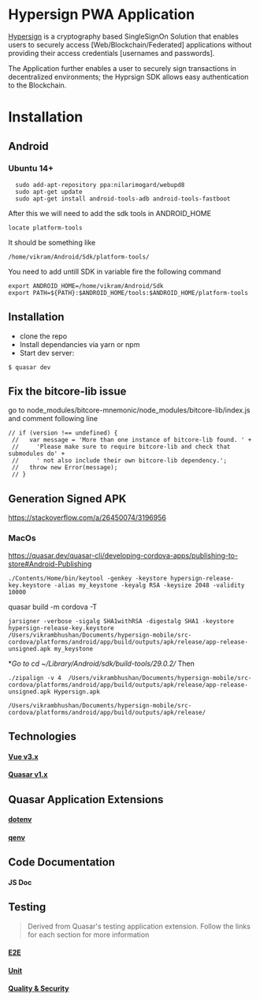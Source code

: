 # Hypersign PWA Application
[Hypersign](http://www.hypermine.in/hypersign/) is a cryptography based SingleSignOn Solution that enables users to securely access [Web/Blockchain/Federated] applications without providing their access credentials [usernames and passwords].

The Application further enables a user to securely sign transactions in decentralized environments; the Hyprsign SDK allows easy authentication to the Blockchain.

# Installation

## Android 

### Ubuntu 14+

  ```
    sudo add-apt-repository ppa:nilarimogard/webupd8
    sudo apt-get update
    sudo apt-get install android-tools-adb android-tools-fastboot
  ```
  After this we will need to add the sdk tools in ANDROID_HOME

  ```
  locate platform-tools
  ```

  It should be something like 

  ```
  /home/vikram/Android/Sdk/platform-tools/
  ```

  You need to add untill SDK in variable fire the following command
  
  ```
  export ANDROID_HOME=/home/vikram/Android/Sdk
  export PATH=${PATH}:$ANDROID_HOME/tools:$ANDROID_HOME/platform-tools
  ```
  
## **Installation**
- clone the repo
- Install dependancies via yarn or npm
- Start dev server:

```$ quasar dev```

## Fix the bitcore-lib issue

 go to node_modules/bitcore-mnemonic/node_modules/bitcore-lib/index.js and comment following line

 ```
 // if (version !== undefined) {
  //   var message = 'More than one instance of bitcore-lib found. ' +
  //     'Please make sure to require bitcore-lib and check that submodules do' +
  //     ' not also include their own bitcore-lib dependency.';
  //   throw new Error(message);
  // }
  ```
  
## Generation Signed APK

https://stackoverflow.com/a/26450074/3196956

### MacOs

https://quasar.dev/quasar-cli/developing-cordova-apps/publishing-to-store#Android-Publishing

```
./Contents/Home/bin/keytool -genkey -keystore hypersign-release-key.keystore -alias my_keystone -keyalg RSA -keysize 2048 -validity 10000
```
quasar build -m cordova -T

```
jarsigner -verbose -sigalg SHA1withRSA -digestalg SHA1 -keystore hypersign-release-key.keystore /Users/vikrambhushan/Documents/hypersign-mobile/src-cordova/platforms/android/app/build/outputs/apk/release/app-release-unsigned.apk my_keystone
```

**Go to cd ~/Library/Android/sdk/build-tools/29.0.2/* 
Then
```
./zipalign -v 4  /Users/vikrambhushan/Documents/hypersign-mobile/src-cordova/platforms/android/app/build/outputs/apk/release/app-release-unsigned.apk Hypersign.apk
```

```
/Users/vikrambhushan/Documents/hypersign-mobile/src-cordova/platforms/android/app/build/outputs/apk/release/
```


## **Technologies**
#### [Vue v3.x](https://vuejs.org/)
#### [Quasar v1.x](https://v1.quasar-framework.org/)

## **Quasar Application Extensions**
#### [dotenv](https://github.com/quasarframework/app-extension-dotenv)
#### [qenv](https://github.com/quasarframework/app-extension-qenv)

## **Code Documentation**
#### JS Doc

## **Testing**
> Derived from Quasar's testing application extension. Follow the links for each section for more information
#### [E2E](http://www.hypermine.in/hypersign/)
#### [Unit](https://testing.quasar-framework.org/#unit-testing)
#### [Quality & Security](https://testing.quasar-framework.org/#quality-auditing)
